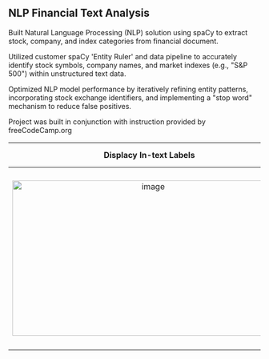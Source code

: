 ## NLP Financial Text Analysis

Built Natural Language Processing (NLP) solution using spaCy to extract stock, company, and index categories from financial document.

Utilized customer spaCy 'Entity Ruler' and data pipeline to accurately identify stock symbols, company names, and market indexes (e.g., "S&P 500") within unstructured text data.

Optimized NLP model performance by iteratively refining entity patterns, incorporating stock exchange identifiers, and implementing a "stop word" mechanism to reduce false positives.

Project was built in conjunction with instruction provided by freeCodeCamp.org

Displacy In-text Labels   |   Final Output: Successfully Categorized Entities and Labels
:-------------------------:|:-------------------------:
<img width="547" height="310" alt="image" src="https://github.com/user-attachments/assets/837161c6-31b9-4889-a799-5a35a94cce93" />  |  <img width="304" height="358" alt="image" src="https://github.com/user-attachments/assets/7540da4e-6bd7-44aa-8d3e-a5e449bdb649" />

